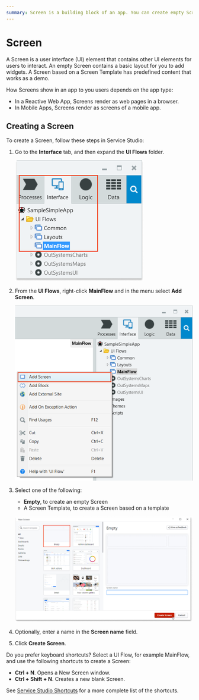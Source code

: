 ```yaml
---
summary: Screen is a building block of an app. You can create empty Screens or with some predefined content.
---
```


# Screen

A Screen is a user interface (UI) element that contains other UI elements for users to interact. An empty Screen contains a basic layout for you to add widgets. A Screen based on a Screen Template has predefined content that works as a demo.

How Screens show in an app to you users depends on the app type:

* In a Reactive Web App, Screens render as web pages in a browser.
* In Mobile Apps, Screens render as screens of a mobile app.

## Creating a Screen

To create a Screen, follow these steps in Service Studio:

1. Go to the **Interface** tab, and then expand the **UI Flows** folder.

    ![Interface tab UI Flows](images/interface-tab-ui-flows-ss.png)

1. From the **UI Flows**, right-click **MainFlow** and in the menu select **Add Screen**.

    ![Add a Screen](images/add-screen-ss.png)

1. Select one of the following:
    
    * **Empty**, to create an empty Screen
    * A Screen Template, to create a Screen based on a template

    ![create Blank Screen](images/create-blank-screen-ss.png)

1. Optionally, enter a name in the **Screen name** field.

1. Click **Create Screen**.

<div class="info" markdown="1">

Do you prefer keyboard shortcuts? Select a UI Flow, for example MainFlow, and use the following shortcuts to create a Screen:

* **Ctrl + N**. Opens a New Screen window.
* **Ctrl + Shift + N**. Creates a new blank Screen.

See [Service Studio Shortcuts](../../../ref/lang/auto/shortcutkeys.md) for a more complete list of the shortcuts.

</div>
